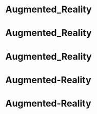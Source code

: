 # Augmented_Reality
# Augmented_Reality
# Augmented_Reality
# Augmented-Reality
# Augmented-Reality
